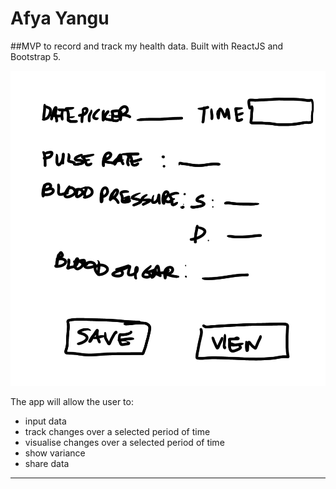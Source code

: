# Afya Yangu

##MVP to record and track my health data. Built with ReactJS and Bootstrap 5.

![Wireframe](/src/images/app_wireframe.png) 

The app will allow the user to:
* input data
* track changes over a selected period of time
* visualise changes over a selected period of time
* show variance
* share data
-------